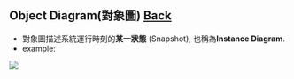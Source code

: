 ## Object Diagram(對象圖)	[Back](./../document.md)
- 對象圖描述系統運行時刻的**某一狀態** (Snapshot), 也稱為**Instance Diagram**.
- example:

<img src="./example.png">
